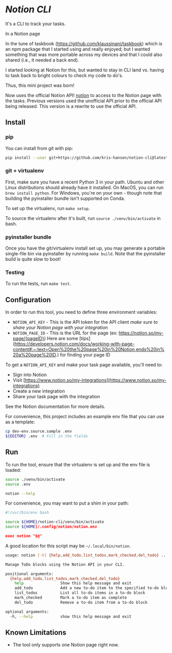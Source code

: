 # *Notion CLI*

It's a CLI to track your tasks.

In a Notion page


In the tune of taskbook (https://github.com/klaussinani/taskbook) which is an npm package that I started using and really enjoyed; but I wanted something that was more portable across my devices and that I could also shared (i.e., it needed a back end).

I started looking at Notion for this, but wanted to stay in CLI land vs. having to task back to bright colours to check my code to do's.

Thus, this mini project was born!


Now uses the official Notion API!  [notion](https://developers.notion.com/) to access to the Notion page with the tasks. Previous versions used the unofficial API prior to the official API being released. This version is a rewrite to use the official API.

## Install

### pip

You can install from git with pip:

```sh
pip install --user git+https://github.com/kris-hansen/notion-cli@latest
```

### git + virtualenv

First, make sure you have a recent Python 3 in your path. Ubuntu and other Linux
distributions should already have it installed. On MacOS, you can run
`brew install python`. For Windows, you're on your own - though note that
building the pyinstaller bundle isn't supported on Conda.

To set up the virtualenv, run `make setup`.

To source the virtualenv after it's built, run `source ./venv/bin/activate` in
bash.

### pyinstaller bundle

Once you have the git/virtualenv install set up, you may generate a portable
single-file bin via pyinstaller by running `make build`. Note that the
pyinstaller build is quite slow to boot!

### Testing

To run the tests, run `make test`.

## Configuration

In order to run this tool, you need to define three environment variables:

- `NOTION_API_KEY` - This is the API token for the API client *make sure to share your Notion page with your integration*
- `NOTION_PAGE_ID` - This is the URL for the page (ex: https://notion.so/my-page/{pageID}) Here are some [tips] (https://developers.notion.com/docs/working-with-page-content#:~:text=Open%20the%20page%20in%20Notion,ends%20in%20a%20page%20ID.) for finding your page ID

To get a `NOTION_API_KEY` and make your task page available, you'll need to:

- Sign into Notion
- Visit [https://www.notion.so/my-integrations](https://www.notion.so/my-integrations)
- Create a new integration
- Share your task page with the integration

See the Notion documentation for more details.

For convenience, this project includes an example env file that you can use as
a template:

```bash
cp dev-env.source.sample .env
${EDITOR} .env  # Fill in the fields
```

## Run

To run the tool, ensure that the virtualenv is set up and the env file is
loaded:

```bash
source ./venv/bin/activate
source .env

notion --help
```

For convenience, you may want to put a shim in your path:

```bash
#!/usr/bin/env bash

source ${HOME}/notion-cli/venv/bin/activate
source ${HOME]/.config/notion/notion.env

exec notion "$@"
```

A good location for this script may be `~/.local/bin/notion`.

```bash
usage: notion [-h] {help,add_todo,list_todos,mark_checked,del_todo} ...

Manage ToDo blocks using the Notion API in your CLI.

positional arguments:
  {help,add_todo,list_todos,mark_checked,del_todo}
    help                Show this help message and exit
    add_todo            Add a new to-do item to the specified to-do block
    list_todos          List all to-do items in a to-do block
    mark_checked        Mark a to-do item as complete
    del_todo            Remove a to-do item from a to-do block

optional arguments:
  -h, --help            show this help message and exit
```

## Known Limitations

- The tool only supports one Notion page right now.
